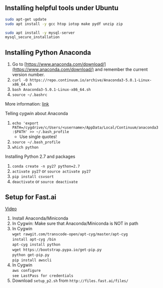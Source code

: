 

## Installing helpful tools under Ubuntu

```bash
sudo apt-get update
sudo apt install -y gcc htop iotop make pydf unzip zip
```
```bash
sudo apt install -y mysql-server
mysql_secure_installation
```

## Installing Python Anaconda

1. Go to [https://www.anaconda.com/download/](https://www.anaconda.com/download/) and remember the current version number.
2. `curl -O https://repo.continuum.io/archive/Anaconda3-5.0.1-Linux-x86_64.sh`
3. `bash Anaconda3-5.0.1-Linux-x86_64.sh`
4. `source ~/.bashrc`

More information: [link](https://www.digitalocean.com/community/tutorials/how-to-install-the-anaconda-python-distribution-on-ubuntu-16-04)

Telling cygwin about Anaconda
1. `echo 'export PATH=/cygdrive/c/Users/<username>/AppData/Local/Continuum/anaconda3:$PATH' >> ~/.bash_profile`
    * Use single quotes!
2. `source ~/.bash_profile`
3. `which python`

Installing Python 2.7 and packages
1. `conda create -n py27 python=2.7`
2. `activate py27` or `source activate py27`
3. `pip install csvsort`
4. `deactivate` or `source deactivate`


## Setup for Fast.ai

[Video](https://www.youtube.com/watch?v=8rjRfW4JM2I)

1. Install Anaconda/Miniconda
2. In Cygwin: Make sure that Anaconda/Miniconda is NOT in path
3. In Cygwin  
    `wget rawgit.com/transcode-open/apt-cyg/master/apt-cyg`  
    `install apt-cyg /bin`  
    `apt-cyg install python`  
    `wget https://bootstrap.pypa.io/get-pip.py`  
    `python get-pip.py`  
    `pip install awscli`  
4. In Cygwin  
    `aws configure`  
    `see LastPass for credentials`  
5. Download `setup_p2.sh` from `http://files.fast.ai/files/`
